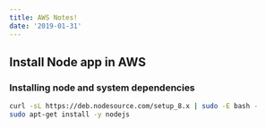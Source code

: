 ```yaml
---
title: AWS Notes!
date: '2019-01-31'
---
```


## Install Node app in AWS

### Installing node and system dependencies

```bash
curl -sL https://deb.nodesource.com/setup_8.x | sudo -E bash -
sudo apt-get install -y nodejs
```